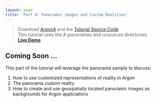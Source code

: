 ```yaml
---
layout: page
title: 'Part 8: Panoramic images and Custom Realities'
---
```


> Download [Argon4](http://argonjs.io/argon-app) and the [Tutorial Source Code](https://github.com/argonjs/docs/tree/gh-pages/code). <br> This tutorial uses the *8-panoramas* and *resources* directories.<br> **[Live Demo](/code/8-panoramas)**

## Coming Soon ...

This part of the tutorial will leverage the panorama sample to discuss:

1. How to use customized representations of reality in Argon
2. The panorama custom reality
3. How to create and use geospatially located panoramic images as backgrounds for Argon applications

